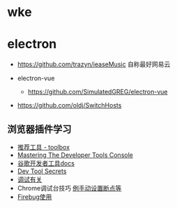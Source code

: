 # wke

# electron

- <https://github.com/trazyn/ieaseMusic> 自称最好网易云
- electron-vue

  - <https://github.com/SimulatedGREG/electron-vue>

- <https://github.com/oldj/SwitchHosts>

## 浏览器插件学习

- [推荐工具 - toolbox](https://github.com/phodal/toolbox)
- [Mastering The Developer Tools Console](http://blog.teamtreehouse.com/mastering-developer-tools-console)
- [谷歌开发者工具docs](https://developers.google.com/web/tools/chrome-devtools/memory-problems/?utm_source=dcc&utm_medium=redirect&utm_campaign=2016q3)
- [Dev Tool Secrets](http://devtoolsecrets.com/)
- [调试有关](http://www.jb51.net/article/58570.htm)
- Chrome调试台技巧 [例手动设置断点等](http://www.open-open.com/lib/view/open1416809904055.html)
- [Firebug使用](http://www.ruanyifeng.com/blog/2011/03/firebug_console_tutorial.html)
